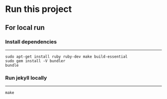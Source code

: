 # Run this project 

## For local run

### Install dependencies
-------------------------------------------------------
```shell
sudo apt-get install ruby ruby-dev make build-essential
sudo gem install -V bundler
bundle
```

### Run jekyll locally
-------------------------------------------------------
```shell
make
```

